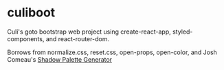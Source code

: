 # culiboot

Culi's goto bootstrap web project using create-react-app, styled-components, and react-router-dom.

Borrows from normalize.css, reset.css, open-props, open-color, and Josh Comeau's [Shadow Palette Generator](https://www.joshwcomeau.com/css/introducing-shadow-palette-generator/)
